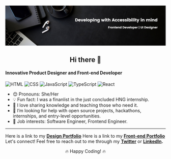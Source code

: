 ![My Image](github-banner.png)

## <h2 align="center">Hi there 👋</h2>

#### Innovative Product Designer and Front-end Developer
![HTML](https://img.shields.io/badge/HTML-5E5E5E?style=for-the-badge&logo=html5&logoColor=E34F26)
![CSS](https://img.shields.io/badge/CSS-5E5E5E?style=for-the-badge&logo=css3&logoColor=1572B6)
![JavaScript](https://img.shields.io/badge/JavaScript-5E5E5E?style=for-the-badge&logo=javascript&logoColor=F7DF1E)
![TypeScript](https://img.shields.io/badge/TypeScript-5E5E5E?style=for-the-badge&logo=typescript&logoColor=3178C6)
![React](https://img.shields.io/badge/React-5E5E5E?style=for-the-badge&logo=react&logoColor=61DAFB)


- 😊 Pronouns: She/Her
- 💡 Fun fact: I was a finanlist in the just concluded HNG internship.
- 🌱 I love sharing knowledge and teaching those who need it.
- 🤔 I’m looking for help with open source projects, hackathons, internships, and entry-level opportunities.
- 💼 Job interests: Software Engineer, Frontend Engineer.

---

Here is a link to my **[Design Portfolio](https://www.behance.net/udokaineh)**
Here is a link to my **[Front-end Portfolio](https://mag-portfolio-udoka-s-projects.vercel.app/)**
Let's connect! Feel free to reach out to me through my **[Twitter](https://twitter.com/mag_daleneeee)** or **[LinkedIn](https://www.linkedin.com/in/udoka-ineh/).**


<p align="center">
  🔥 Happy Coding! 🔥
</p>
